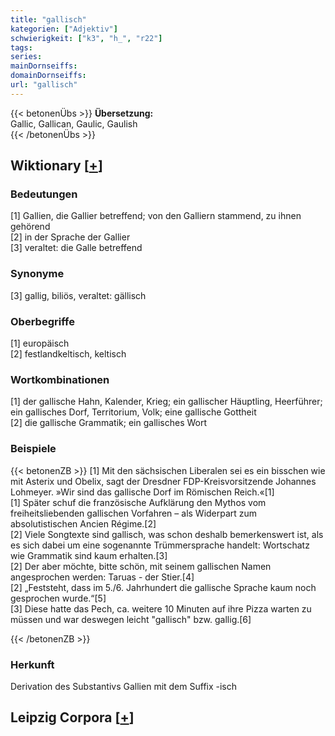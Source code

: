 ```yaml
---
title: "gallisch"
kategorien: ["Adjektiv"]
schwierigkeit: ["k3", "h_", "r22"]
tags:
series:
mainDornseiffs:
domainDornseiffs:
url: "gallisch"
---
```


{{< betonenÜbs >}}
**Übersetzung:**  
Gallic, Gallican, Gaulic, Gaulish  
{{< /betonenÜbs >}}

## Wiktionary [[+](https://de.wiktionary.org/wiki/gallisch)]

### Bedeutungen
[1] Gallien, die Gallier betreffend; von den Galliern stammend, zu ihnen gehörend  
[2] in der Sprache der Gallier  
[3] veraltet: die Galle betreffend  

### Synonyme
[3] gallig, biliös, veraltet: gällisch  

### Oberbegriffe
[1] europäisch  
[2] festlandkeltisch, keltisch  

### Wortkombinationen
[1] der gallische Hahn, Kalender, Krieg; ein gallischer Häuptling, Heerführer; ein gallisches Dorf, Territorium, Volk; eine gallische Gottheit  
[2] die gallische Grammatik; ein gallisches Wort  

### Beispiele
{{< betonenZB >}}
[1] Mit den sächsischen Liberalen sei es ein bisschen wie mit Asterix und Obelix, sagt der Dresdner FDP-Kreisvorsitzende Johannes Lohmeyer. »Wir sind das gallische Dorf im Römischen Reich.«[1]  
[1] Später schuf die französische Aufklärung den Mythos vom freiheitsliebenden gallischen Vorfahren – als Widerpart zum absolutistischen Ancien Régime.[2]  
[2] Viele Songtexte sind gallisch, was schon deshalb bemerkenswert ist, als es sich dabei um eine sogenannte Trümmersprache handelt: Wortschatz wie Grammatik sind kaum erhalten.[3]  
[2] Der aber möchte, bitte schön, mit seinem gallischen Namen angesprochen werden: Taruas - der Stier.[4]  
[2] „Feststeht, dass im 5./6. Jahrhundert die gallische Sprache kaum noch gesprochen wurde.“[5]  
[3] Diese hatte das Pech, ca. weitere 10 Minuten auf ihre Pizza warten zu müssen und war deswegen leicht "gallisch" bzw. gallig.[6]  

{{< /betonenZB >}}
### Herkunft
Derivation des Substantivs Gallien mit dem Suffix -isch  


## Leipzig Corpora [[+](https://corpora.uni-leipzig.de/en/res?word=gallisch&corpusId=deu_newscrawl-public_2018)]

